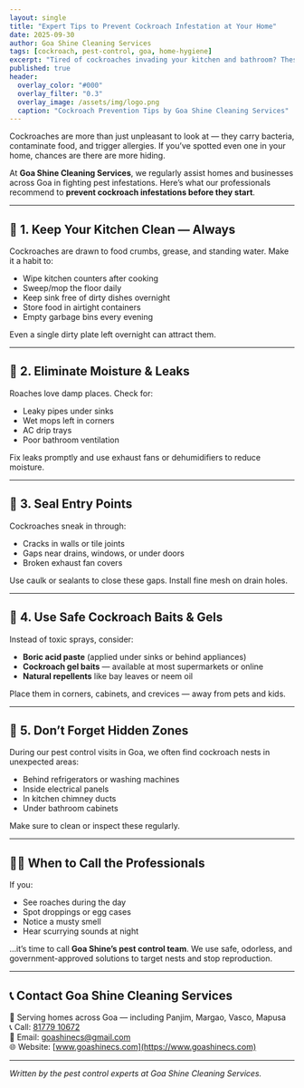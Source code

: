 ```yaml
---
layout: single
title: "Expert Tips to Prevent Cockroach Infestation at Your Home"
date: 2025-09-30
author: Goa Shine Cleaning Services
tags: [cockroach, pest-control, goa, home-hygiene]
excerpt: "Tired of cockroaches invading your kitchen and bathroom? These proven prevention tips from Goa Shine’s experts can help keep them away for good."
published: true
header:
  overlay_color: "#000"
  overlay_filter: "0.3"
  overlay_image: /assets/img/logo.png
  caption: "Cockroach Prevention Tips by Goa Shine Cleaning Services"
---
```


Cockroaches are more than just unpleasant to look at — they carry bacteria, contaminate food, and trigger allergies. If you’ve spotted even one in your home, chances are there are more hiding.

At **Goa Shine Cleaning Services**, we regularly assist homes and businesses across Goa in fighting pest infestations. Here’s what our professionals recommend to **prevent cockroach infestations before they start**.

---

## 🧼 1. Keep Your Kitchen Clean — Always

Cockroaches are drawn to food crumbs, grease, and standing water. Make it a habit to:

- Wipe kitchen counters after cooking  
- Sweep/mop the floor daily  
- Keep sink free of dirty dishes overnight  
- Store food in airtight containers  
- Empty garbage bins every evening  

Even a single dirty plate left overnight can attract them.

---

## 🚿 2. Eliminate Moisture & Leaks

Roaches love damp places. Check for:

- Leaky pipes under sinks  
- Wet mops left in corners  
- AC drip trays  
- Poor bathroom ventilation  

Fix leaks promptly and use exhaust fans or dehumidifiers to reduce moisture.

---

## 🚫 3. Seal Entry Points

Cockroaches sneak in through:

- Cracks in walls or tile joints  
- Gaps near drains, windows, or under doors  
- Broken exhaust fan covers  

Use caulk or sealants to close these gaps. Install fine mesh on drain holes.

---

## 🧴 4. Use Safe Cockroach Baits & Gels

Instead of toxic sprays, consider:

- **Boric acid paste** (applied under sinks or behind appliances)  
- **Cockroach gel baits** — available at most supermarkets or online  
- **Natural repellents** like bay leaves or neem oil  

Place them in corners, cabinets, and crevices — away from pets and kids.

---

## 🧽 5. Don’t Forget Hidden Zones

During our pest control visits in Goa, we often find cockroach nests in unexpected areas:

- Behind refrigerators or washing machines  
- Inside electrical panels  
- In kitchen chimney ducts  
- Under bathroom cabinets  

Make sure to clean or inspect these regularly.

---

## 👷‍♂️ When to Call the Professionals

If you:

- See roaches during the day  
- Spot droppings or egg cases  
- Notice a musty smell  
- Hear scurrying sounds at night  

…it’s time to call **Goa Shine’s pest control team**. We use safe, odorless, and government-approved solutions to target nests and stop reproduction.

---

## 📞 Contact Goa Shine Cleaning Services

📍 Serving homes across Goa — including Panjim, Margao, Vasco, Mapusa  
📞 Call: [81779 10672](tel:+918177910672)  
📧 Email: [goashinecs@gmail.com](mailto:goashinecs@gmail.com)  
🌐 Website: [www.goashinecs.com](https://www.goashinecs.com)

---

*Written by the pest control experts at Goa Shine Cleaning Services.*
